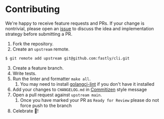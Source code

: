 # Contributing

We're happy to receive feature requests and PRs. If your change is nontrivial,
please open an [issue](https://github.com/fastly/cli/issues/new) to discuss the
idea and implementation strategy before submitting a PR.

1. Fork the repository.
2. Create an `upstream` remote.
```bash
$ git remote add upstream git@github.com:fastly/cli.git
```
3. Create a feature branch.
4. Write tests.
5. Run the linter and formatter `make all`. 
    1. You may need to install [golangci-lint](https://golangci-lint.run/welcome/install/) if you don't have it installed
6. Add your changes to `CHANGELOG.md` in [Commitizen](https://commitizen-tools.github.io/commitizen/) style message
7. Open a pull request against `upstream main`.
    1. Once you have marked your PR as `Ready for Review` please do not force push to the branch
8. Celebrate :tada:!
